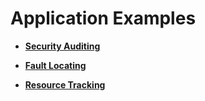 # Application Examples<a name="en-us_topic_0043371376"></a>

-   **[Security Auditing](security-auditing.md)**  

-   **[Fault Locating](fault-locating.md)**  

-   **[Resource Tracking](resource-tracking.md)**  


